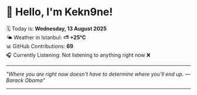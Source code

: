 # 👋 Hello, I'm Kekn9ne!

🗓️ Today is: **Wednesday, 13 August 2025**  
🌤️ Weather in Istanbul: **⛅️  +25°C**  
📊 GitHub Contributions: **69**  
🎧 Currently Listening: Not listening to anything right now ❌

---

_"Where you are right now doesn't have to determine where you'll end up. — *Barack Obama*"_

---
